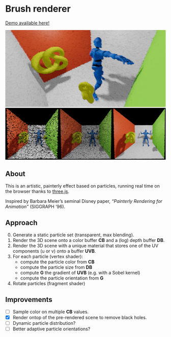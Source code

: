 
# Brush renderer

[Demo available here!](https://madblade.github.io/brush-renderer/)

![](https://raw.githubusercontent.com/madblade/brush-renderer/master/img/capture1.jpg)
![](https://raw.githubusercontent.com/madblade/brush-renderer/master/img/capture3.jpg)

## About

This is an artistic, painterly effect based on particles, running real time on the browser thanks to
[three.js](http://threejs.org/).

Inspired by Barbara Meier’s seminal Disney paper, _“Painterly Rendering for Animation”_ (SIGGRAPH ’96).

## Approach

0. Generate a static particle set (transparent, max blending).
1. Render the 3D scene onto a color buffer **CB** and a (log) depth buffer **DB**.
2. Render the 3D scene with a unique material that stores one of the UV components (u or v) onto a buffer **UVB**.
3. For each particle (vertex shader):
    - compute the particle color from **CB**
    - compute the particle size from **DB**
    - compute **G** the gradient of **UVB** (e.g. with a Sobel kernel)
    - compute the particle orientation from **G**
4. Rotate particles (fragment shader)

## Improvements

- [ ] Sample color on multiple **CB** values.
- [x] Render ontop of the pre-rendered scene to remove black holes.
- [ ] Dynamic particle distribution?
- [ ] Better adaptive particle orientations?

